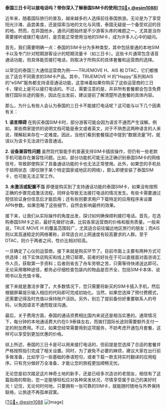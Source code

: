 **泰国三日卡可以接电话吗？带你深入了解泰国SIM卡的使用[[TG💪+ @esim1088](https://t.me/s/esim1088)]**

近年来，随着国际旅行的普及，越来越多的人选择前往泰国旅游。无论是为了享受阳光沙滩、品尝美食，还是探索当地的文化与风情，泰国无疑是一个备受欢迎的目的地。然而，在异国他乡，通讯问题始终是不少游客头疼的难题之一。尤其是当你需要接听或拨打电话时，是否能正常使用当地的SIM卡，成为许多人心中的疑问。

首先，我们需要明确一点：泰国的SIM卡分为多种类型，其中包括普通的本地SIM卡以及专门针对短期游客设计的短期流量卡（如三日卡）。这些卡片通常包含语音通话功能，但具体能否接打电话，则取决于所购买的具体套餐和运营商的选择。

以常见的泰国三大通信运营商为例——TRUEMOVE H、AIS 和 DTAC，它们都推出了适合不同需求的SIM卡产品。其中，TRUEMOVE H 的“Happy”系列和AIS 的“eSIM”服务都支持语音通话功能，这意味着如果你购买了这些运营商的三日卡，理论上是可以接打电话的。不过，需要注意的是，并非所有套餐都会包含免费拨打国际长途的服务，因此在出发前，建议提前了解清楚所选套餐的具体内容。

那么，为什么有些人会认为泰国的三日卡不能接打电话呢？这可能与以下几个因素有关：

**1. 语言障碍**
在购买泰国SIM卡时，部分游客可能会因为语言不通而产生误解。例如，某些商家提供的说明文档可能是泰文或者英文，对于不熟悉这两种语言的人来说，理解起来存在一定难度。因此，当他们看到套餐描述中提到“数据流量”时，就误以为该卡无法进行语音通话。

**2. 设备兼容性问题**
虽然现代智能手机普遍支持SIM卡插拔操作，但仍有一些老款手机可能存在兼容性问题。比如，部分功能机可能无法正确识别泰国SIM卡的网络信号，导致即使购买了具备通话功能的卡也无法正常使用。此外，如果您的手机处于锁网状态（即仅限于某个特定国家或地区的网络），那么即便安装了泰国SIM卡，也可能无法正常工作。

**3. 未激活或配置不当**
即便是购买到了支持通话功能的泰国SIM卡，如果没有按照正确的步骤完成激活流程，同样会导致无法接打电话的情况发生。有些卡需要通过短信验证身份信息后才能启用；还有些则要求用户下载特定的应用程序来设置APN参数。如果忽略了这些细节，自然会影响最终的效果。

接下来，让我们从实际操作的角度出发，探讨如何确保顺利接打电话。首先，在选购泰国SIM卡之前，最好先做好功课，比较各家运营商的价格和服务质量。一般来说，TRUE MOVE H 的覆盖范围较广，尤其适合前往偏远地区旅行的朋友；而AIS 则以其高速稳定的网络著称，非常适合对上网速度有较高要求的人群。至于DTAC，则介于两者之间，性价比相对较高。

一旦确定了心仪的运营商，接下来就是购买环节了。目前市面上主要有两种方式可供选择：线下实体店购买和线上预订邮寄。前者的好处在于可以直接面对面咨询工作人员，获取第一手资料；后者则省去了舟车劳顿之苦，只需等待快递送达即可。无论采用哪种途径，都务必仔细检查包装内的物品是否齐全，包括SIM卡本体、说明书以及充值卡等。

接下来就是激活步骤了。大多数情况下，您只需要将新买的SIM卡插入手机，然后根据屏幕提示输入相应的代码即可完成初始化。当然，如果您选择了预付费模式，还需要记得及时充值以保持账户活跃。另外，别忘了提前备份好重要联系人的号码，以免因语言不通而耽误沟通。

最后，关于费用方面，泰国的通话资费相比国内来说还是相当实惠的。通常情况下，每分钟的本地通话费大约在0.9泰铢左右，而拨打国际长途则需要额外支付一定的附加费用。不过，如果您经常需要用到这项服务，不妨考虑开通包月套餐，这样可以享受到更加优惠的价格。

综上所述，泰国的三日卡是可以用来接打电话的，但前提是您选择了合适的套餐并严格按照指引完成了相关设置。同时，为了避免不必要的麻烦，建议大家在出行前多做准备，比如学习一些基础的泰语短句，或者下载一款支持实时翻译的应用程序。只有充分做好万全准备，才能让您的旅程更加顺畅无忧。

无论您是初次踏足这片神奇土地的新手，还是已经多次造访的老朋友，相信有了这篇指南的帮助，您一定能够轻松应对各种突发状况，尽情享受属于自己的美好时光！记住，无论何时何地，只要拥有一张可靠的SIM卡，就能随时随地与外界保持联络，让旅途不再孤单寂寞。

[[TG💪+ @esim1088](https://t.me/s/esim1088) ![Image](https://i.postimg.cc/4NQfJmqS/Snipaste-2025-05-13-00-14-12.png)]